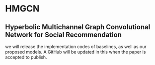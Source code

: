 # HMGCN
## Hyperbolic Multichannel Graph Convolutional Network for Social Recommendation
we will release the implementation codes of baselines, as well as our proposed models. A GitHub will be updated in this when the paper is accepted to publish. 
